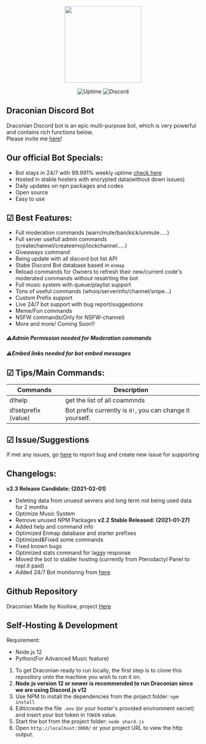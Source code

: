 <p align="center">
    <img src="https://cdn.koolisw.tk/file/kooliswCDN/F996F49F-5771-452D-9FA4-2E6713D2E138.png" height="200">
</p>
<p align="center">
<img src="https://img.shields.io/uptimerobot/ratio/m787007739-f881254df38f1a06bbd53346?style=flat-square"
            alt="Uptime">
    <img alt="Discord" src="https://img.shields.io/discord/687219262406131714?label=Discord">
    </p>

## Draconian Discord Bot

Draconian Discord bot is an epic multi-purpose bot, which is very powerful and contains rich functions below.\
Please invite me [here](https://discord.com/api/oauth2/authorize?client_id=711937599975063584&permissions=8&scope=bot)!

## Our official Bot Specials:
- Bot stays in 24/7 with 99.991% weekly uptime [check here](https://status.koolisw.tk)
- Hosted in stable hosters with encrypted data(without down issues)
- Daily updates on npn packages and codes
- Open source
- Easy to use

## ☑ Best Features:
- Full moderation commands (warn/mute/ban/kick/unmute.....)
- Full server usefull admin commands (createchannel/createemoji/lockchannel.....)
- Giveaways command
- Being update with all discord bot list API
- Stabe Discord Bot database based in `enmap`
- Reload commands for Owners to refresh their new/current code's moderated commands without resatrting the bot
- Full music system with queue/playlist support
- Tons of useful commands (whois/serverinfo/channel/snipe...)
- Custom Prefix support
- Live 24/7 bot support with bug report/suggestions
- Meme/Fun commands
- NSFW commands(Only for NSFW-channel)
- More and more/ Coming Soon!!

##### ⚠Admin Permission needed for Moderation commands
##### ⚠Embed links needed for bot embed messages

## ☑ Tips/Main Commands:
| Commands    |Description|
| ----------- | ----------- | 
| d!help      | get the list of all coammnds       |
| d!setprefix (value)   | Bot prefix currently is `d!`, you can change it yourself.       |

## ☑ Issue/Suggestions
If met any issues, go [here](https://github.com/RealKoolisw/Draconian/issues) to report bug and create new issue for supporting

## Changelogs:
**v2.3 Release Candidate: (2021-02-01)**
- Deleting data from unuesd sevrers and long term not being used data for 2 months
- Optimize Music System
- Remove unused NPM Packages
**v2.2 Stable Released: (2021-01-27)**
- Added help and command info
- Optimized Enmap database and starter prefixes
- Optimized&Fixed some commands
- Fixed known bugs
- Optimized stats command for laggy response
- Moved the bot to stabler hosting (currently from Pterodactyl Panel to repl.it paid)
- Added 24/7 Bot monitoring from [here](https://status.koolisw.tk)

## Github Repository
Draconian Made by Koolisw, project [Here](https://github.com/RealKoolisw/Draconian)
## Self-Hosting & Development
Requirement:
- Node.js 12
- Python(For Advanced Music feature)

1. To get Draconian ready to run locally, the first step is to clone this repository onto the machine you wish to run it on.
2. **Node.js version 12 or newer is recommended to run Draconian since we are using Discord.js v12**
3. Use NPM to install the dependencies from the project folder: `npm install`
4. Edit/create the file `.env` (or your hoster's provided environment secret) and insert your bot token in `TOKEN` value.
5. Start the bot from the project folder: `node shard.js`
6. Open `http://localhost:3000/` or your project URL to view the http output.


